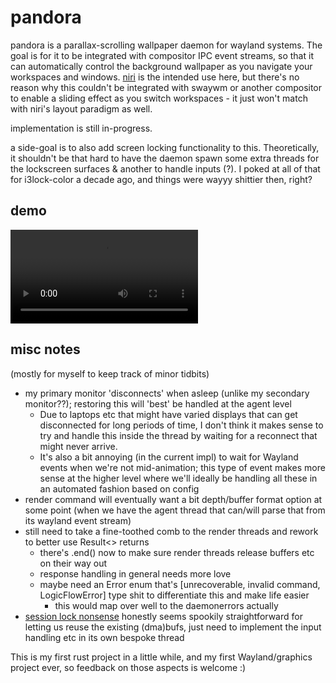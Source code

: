 # pandora

pandora is a parallax-scrolling wallpaper daemon for wayland systems.
The goal is for it to be integrated with compositor IPC event streams, so that it can automatically control
the background wallpaper as you navigate your workspaces and windows. [niri](https://github.com/yaLTeR/niri) is
the intended use here, but there's no reason why this couldn't be integrated with swaywm or another compositor to
enable a sliding effect as you switch workspaces - it just won't match with niri's layout paradigm as well.

implementation is still in-progress.

a side-goal is to also add screen locking functionality to this. Theoretically, it shouldn't be that hard to
have the daemon spawn some extra threads for the lockscreen surfaces & another to handle inputs (?).
I poked at all of that for i3lock-color a decade ago, and things were wayyy shittier then, right?

## demo

![demo video](https://gitlab.hecate.pink/hecate/pandora/-/raw/dev/demo.mp4?ref_type=heads)

## misc notes

(mostly for myself to keep track of minor tidbits)
* my primary monitor 'disconnects' when asleep (unlike my secondary monitor??); restoring this will 'best' be handled at the agent level
    * Due to laptops etc that might have varied displays that can get disconnected for long periods of time, I don't think it makes sense to
    try and handle this inside the thread by waiting for a reconnect that might never arrive.
    * It's also a bit annoying (in the current impl) to wait for Wayland events when we're not mid-animation; this type of event makes more sense
    at the higher level where we'll ideally be handling all these in an automated fashion based on config
* render command will eventually want a bit depth/buffer format option at some point (when we have the agent thread that can/will parse
that from its wayland event stream)
* still need to take a fine-toothed comb to the render threads and rework to better use Result<> returns
  * there's .end() now to make sure render threads release buffers etc on their way out
  * response handling in general needs more love
  * maybe need an Error enum that's [unrecoverable, invalid command, LogicFlowError] type shit to differentiate this and make life easier
	* this would map over well to the daemonerrors actually
* [session lock nonsense](https://wayland.app/protocols/ext-session-lock-v1) honestly seems spookily straightforward for letting us reuse the
existing (dma)bufs, just need to implement the input handling etc in its own bespoke thread

This is my first rust project in a little while, and my first Wayland/graphics project ever, so feedback on
those aspects is welcome :)
